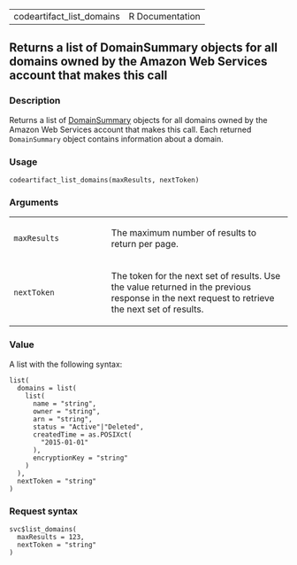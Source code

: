 <table style="width: 100%;">
<tbody>
<tr class="odd">
<td>codeartifact_list_domains</td>
<td style="text-align: right;">R Documentation</td>
</tr>
</tbody>
</table>

## Returns a list of DomainSummary objects for all domains owned by the Amazon Web Services account that makes this call

### Description

Returns a list of
[DomainSummary](https://docs.aws.amazon.com/codeartifact/latest/APIReference/API_PackageVersionDescription.html)
objects for all domains owned by the Amazon Web Services account that
makes this call. Each returned `DomainSummary` object contains
information about a domain.

### Usage

    codeartifact_list_domains(maxResults, nextToken)

### Arguments

<table>
<colgroup>
<col style="width: 35%" />
<col style="width: 65%" />
</colgroup>
<tbody>
<tr class="odd">
<td><code
id="codeartifact_list_domains_:_maxResults">maxResults</code></td>
<td><p>The maximum number of results to return per page.</p></td>
</tr>
<tr class="even">
<td><code
id="codeartifact_list_domains_:_nextToken">nextToken</code></td>
<td><p>The token for the next set of results. Use the value returned in
the previous response in the next request to retrieve the next set of
results.</p></td>
</tr>
</tbody>
</table>

### Value

A list with the following syntax:

    list(
      domains = list(
        list(
          name = "string",
          owner = "string",
          arn = "string",
          status = "Active"|"Deleted",
          createdTime = as.POSIXct(
            "2015-01-01"
          ),
          encryptionKey = "string"
        )
      ),
      nextToken = "string"
    )

### Request syntax

    svc$list_domains(
      maxResults = 123,
      nextToken = "string"
    )
